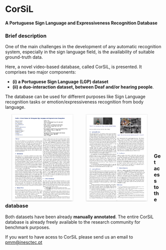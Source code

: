 # CorSiL
**A Portuguese Sign Language and Expressiveness Recognition Database**

### Brief description

One of the main challenges in the development of any automatic recognition system, especially in the sign language field, is the availability of suitable ground-truth data. 

Here, a novel video-based database, called CorSiL, is presented. It comprises two major components: 
- **(i) a Portuguese Sign Language (LGP) dataset**
- **(ii) a duo-interaction dataset, between Deaf and/or hearing people**.

The database can be used for different purposes like Sign Language recognition tasks or emotion/expressiveness recognition from body language.

<img align="left" src="./paper/print_page_1.png" width="200" alt="CorSiL paper"  hspace="20"/>
<img align="left" src="./paper/print_page_2.png" width="200" alt="CorSiL paper" hspace="20"/>

<br/><br/><br/><br/><br/><br/>

### Get acess to the database

Both datasets have been already **manually annotated**. The entire CorSiL database is already freely available to the research community for benchmark purposes. 

If you want to have acess to CorSiL please send us an email to pmm@inesctec.pt
